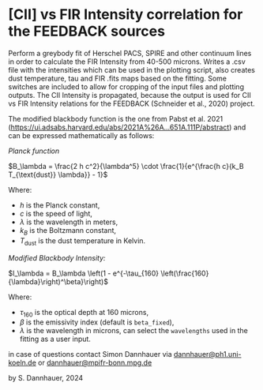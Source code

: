# [CII] vs FIR Intensity correlation for the FEEDBACK sources #

Perform a greybody fit of Herschel PACS, SPIRE and other continuum lines in order to calculate the FIR Intensity from 40-500 microns. 
Writes a .csv file with the intensities which can be used in the plotting script, also creates dust temperature, tau and FIR .fits maps based on the fitting.
Some switches are included to allow for cropping of the input files and plotting outputs. The CII Intensity is propagated, because the output is used for CII vs FIR Intensity relations for the FEEDBACK (Schneider et al., 2020) project.

The modified blackbody function is the one from Pabst et al. 2021 (https://ui.adsabs.harvard.edu/abs/2021A%26A...651A.111P/abstract) and can be expressed mathematically as follows:

*Planck function*
  
$B_\lambda = \frac{2 h c^2}{\lambda^5} \cdot \frac{1}{e^{\frac{h c}{k_B T_{\text{dust}} \lambda}} - 1}$

   Where:
   - $h$ is the Planck constant,
   - $c$ is the speed of light,
   - $\lambda$ is the wavelength in meters,
   - $k_B$ is the Boltzmann constant,
   - $T_{\text{dust}}$ is the dust temperature in Kelvin.

*Modified Blackbody Intensity:*
   
$I_\lambda = B_\lambda \left(1 - e^{-\tau_{160} \left(\frac{160}{\lambda}\right)^\beta}\right)$

   Where:
   - $\tau_{160}$ is the optical depth at 160 microns,
   - $\beta$ is the emissivity index (default is `beta_fixed`),
   - $\lambda$ is the wavelength in microns, can select the `wavelengths` used in the fitting as a user input.

in case of questions contact Simon Dannhauer via dannhauer@ph1.uni-koeln.de or dannhauer@mpifr-bonn.mpg.de





by S. Dannhauer, 2024
